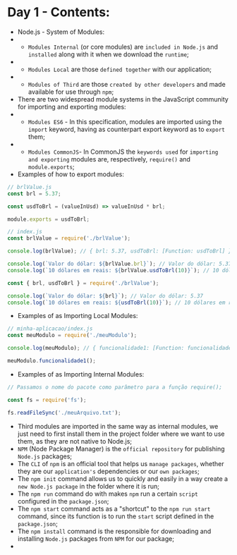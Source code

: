 # Day 1 - Contents: 

* Node.js - System of Modules: 
* - `Modules Internal` (or core modules) are `included in Node.js` and `installed` along with it when we download the `runtime`; 
* - `Modules Local` are those `defined together` with our application; 
* - `Modules of Third` are those `created by other developers` and made available for use through `npm`; 
* There are two widespread module systems in the JavaScript community for importing and exporting modules:  
* - `Modules ES6` - In this specification, modules are imported using the `import` keyword, having as counterpart export keyword as to `export` them; 
* - `Modules CommonJS`- In CommonJS the `keywords used` for `importing and exporting` modules are, respectively, `require()` and `module.exports`; 
* Examples of how to export modules:  
```js
// brlValue.js
const brl = 5.37;

const usdToBrl = (valueInUsd) => valueInUsd * brl;

module.exports = usdToBrl;
```
```js
// index.js
const brlValue = require('./brlValue');

console.log(brlValue); // { brl: 5.37, usdToBrl: [Function: usdToBrl] }

console.log(`Valor do dólar: ${brlValue.brl}`); // Valor do dólar: 5.37
console.log(`10 dólares em reais: ${brlValue.usdToBrl(10)}`); // 10 dólares em reais: 53.7
```
```js
const { brl, usdToBrl } = require('./brlValue');

console.log(`Valor do dólar: ${brl}`); // Valor do dólar: 5.37
console.log(`10 dólares em reais: ${usdToBrl(10)}`); // 10 dólares em reais: 53.7
```
* Examples of as Importing Local Modules: 
```js
// minha-aplicacao/index.js
const meuModulo = require('./meuModulo');

console.log(meuModulo); // { funcionalidade1: [Function: funcionalidade1], funcionalidade2: [Function: funcionalidade2] }

meuModulo.funcionalidade1();
```
* Examples of as Importing Internal Modules: 
```js
// Passamos o nome do pacote como parâmetro para a função require(); 

const fs = require('fs');

fs.readFileSync('./meuArquivo.txt');
```
* Third modules are imported in the same way as internal modules, we just need to first install them in the project folder where we want to use them, as they are not native to Node.js; 
* `NPM` (Node Package Manager) is the `official repository` for publishing `Node.js` packages; 
* The `CLI` of `npm` is an official tool that helps us `manage packages`, whether they are our `application's` dependencies or our `own packages`; 
* The `npm init` command allows us to quickly and easily in a way create a `new Node.js package` in the folder where it is run; 
* The `npm run` command do with makes `npm` run a certain `script` configured in the `package.json`; 
* The `npm start` command acts as a "shortcut" to the `npm run start` command, since its function is to run the `start` script defined in the `package.json`; 
* The `npm install` command is the responsible for downloading and installing `Node.js` packages from `NPM` for our package; 
* 
